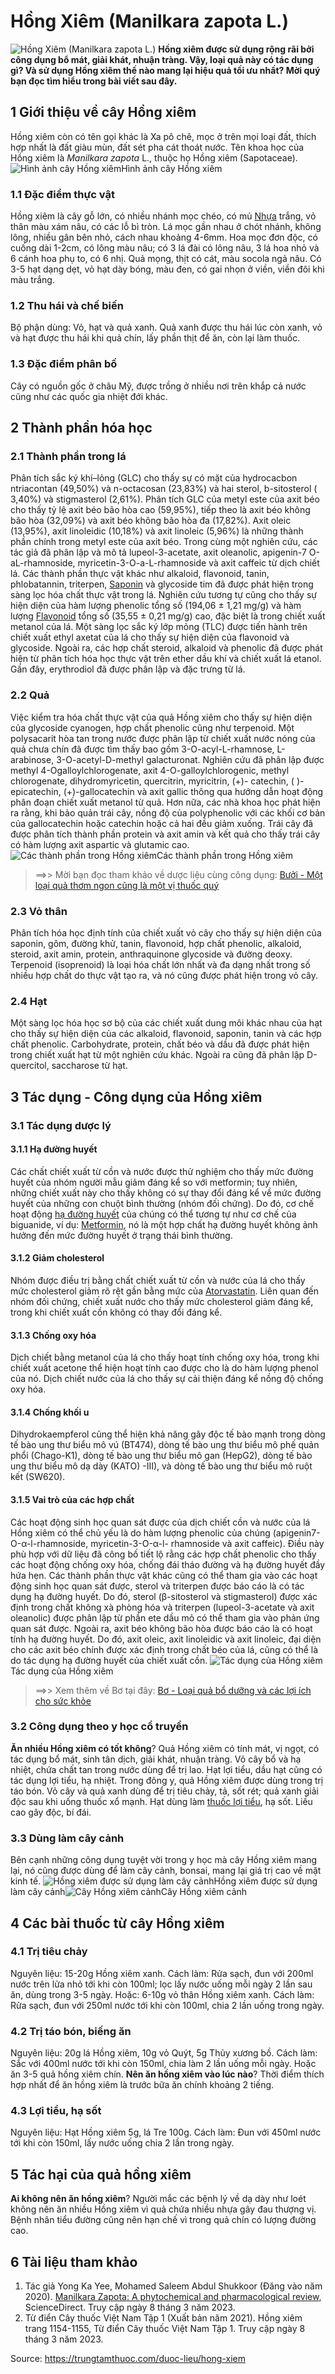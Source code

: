 # Hồng Xiêm (Manilkara zapota L.)

![Hồng Xiêm \(Manilkara zapota L.\)](https://trungtamthuoc.com/images/others/hong-xiem-1-1415.jpg)
**Hồng xiêm được sử dụng rộng rãi bởi công dụng bổ mát, giải khát, nhuận tràng. Vậy, loại quả này có tác dụng gì? Và sử dụng Hồng xiêm thế nào mang lại hiệu quả tối ưu nhất? Mời quý bạn đọc tìm hiểu trong bài viết sau đây.**
##  1 Giới thiệu về cây Hồng xiêm
Hồng xiêm còn có tên gọi khác là Xa pô chê, mọc ở trên mọi loại đất, thích hợp nhất là đất giàu mùn, đất sét pha cát thoát nước. 
Tên khoa học của Hồng xiêm là _Manilkara zapota_ L., thuộc họ Hồng xiêm (Sapotaceae).
![Hình ảnh cây Hồng xiêm](https://trungtamthuoc.com/images/item/hong-xiem-2.jpg)Hình ảnh cây Hồng xiêm
### 1.1 Đặc điểm thực vật
Hồng xiêm là cây gỗ lớn, có nhiều nhánh mọc chéo, có mủ [Nhựa](https://trungtamthuoc.com/hoat-chat/nhua "Nhựa") trắng, vỏ thân màu xám nâu, có các lỗ bì tròn. Lá mọc gần nhau ở chót nhánh, không lông, nhiều gân bên nhỏ, cách nhau khoảng 4-6mm.
Hoa mọc đơn độc, có cuống dài 1-2cm, có lông màu nâu; có 3 lá đài có lông nâu, 3 lá hoa nhỏ và 6 cánh hoa phụ to, có 6 nhị. Quả mọng, thịt có cát, màu socola ngả nâu. Có 3-5 hạt dạng dẹt, vỏ hạt dày bóng, màu đen, có gai nhọn ở viền, viền đôi khi màu trắng.
### 1.2 Thu hái và chế biến
Bộ phận dùng: Vỏ, hạt và quả xanh.
Quả xanh được thu hái lúc còn xanh, vỏ và hạt được thu hái khi quả chín, lấy phần thịt để ăn, còn lại làm thuốc.
### 1.3 Đặc điểm phân bố
Cây có nguồn gốc ở châu Mỹ, được trồng ở nhiều nơi trên khắp cả nước cũng như các quốc gia nhiệt đới khác.
##  2 Thành phần hóa học
### 2.1 Thành phần trong lá
Phân tích sắc ký khí–lỏng (GLC) cho thấy sự có mặt của hydrocacbon ntriacontan (49,50%) và n-octacosan (23,83%) và hai sterol, b-sitosterol ( 3,40%) và stigmasterol (2,61%). Phân tích GLC của metyl este của axit béo cho thấy tỷ lệ axit béo bão hòa cao (59,95%), tiếp theo là axit béo không bão hòa (32,09%) và axit béo không bão hòa đa (17,82%). Axit oleic (13,95%), axit linoleidic (10,18%) và axit linoleic (5,96%) là những thành phần chính trong metyl este của axit béo. Trong cùng một nghiên cứu, các tác giả đã phân lập và mô tả lupeol-3-acetate, axit oleanolic, apigenin-7 O-aL-rhamnoside, myricetin-3-O-a-L-rhamnoside và axit caffeic từ dịch chiết lá. Các thành phần thực vật khác như alkaloid, flavonoid, tanin, phlobatannin, triterpen, [Saponin](https://trungtamthuoc.com/hoat-chat/saponin "Saponin") và glycoside tim đã được phát hiện trong sàng lọc hóa chất thực vật trong lá. Nghiên cứu tương tự cũng cho thấy sự hiện diện của hàm lượng phenolic tổng số (194,06 ± 1,21 mg/g) và hàm lượng [Flavonoid](https://trungtamthuoc.com/hoat-chat/flavonoid "Flavonoid") tổng số (35,55 ± 0,21 mg/g) cao, đặc biệt là trong chiết xuất metanol của lá. Một sàng lọc sắc ký lớp mỏng (TLC) được tiến hành trên chiết xuất ethyl axetat của lá cho thấy sự hiện diện của flavonoid và glycoside. Ngoài ra, các hợp chất steroid, alkaloid và phenolic đã được phát hiện từ phân tích hóa học thực vật trên ether dầu khí và chiết xuất lá etanol. Gần đây, erythrodiol đã được phân lập và đặc trưng từ lá.
### 2.2 Quả
Việc kiểm tra hóa chất thực vật của quả Hồng xiêm cho thấy sự hiện diện của glycoside cyanogen, hợp chất phenolic cũng như terpenoid. Một polysacarit hòa tan trong nước được phân lập từ chiết xuất nước nóng của quả chưa chín đã được tìm thấy bao gồm 3-O-acyl-L-rhamnose, L-arabinose, 3-O-acetyl-D-methyl galacturonat. Nghiên cứu đã phân lập được methyl 4-Ogalloylchlorogenate, axit 4-O-galloylchlorogenic, methyl chlorogenate, dihydromyricetin, quercitrin, myricitrin, (+)- catechin, ( )-epicatechin, (+)-gallocatechin và axit gallic thông qua hướng dẫn hoạt động phân đoạn chiết xuất metanol từ quả. Hơn nữa, các nhà khoa học phát hiện ra rằng, khi bảo quản trái cây, nồng độ của polyphenolic với các khối cơ bản của gallocatechin hoặc catechin hoặc cả hai đều giảm xuống. Trái cây đã được phân tích thành phần protein và axit amin và kết quả cho thấy trái cây có hàm lượng axit aspartic và glutamic cao.
![Các thành phần trong Hồng xiêm](https://trungtamthuoc.com/images/item/hong-xiem-3.jpg)Các thành phần trong Hồng xiêm
> ==>> Mời bạn đọc tham khảo về dược liệu cùng công dụng: [Bưởi - Một loại quả thơm ngon cũng là một vị thuốc quý](https://trungtamthuoc.com/duoc-lieu/buoi-50)
### 2.3 Vỏ thân
Phân tích hóa học định tính của chiết xuất vỏ cây cho thấy sự hiện diện của saponin, gôm, đường khử, tanin, flavonoid, hợp chất phenolic, alkaloid, steroid, axit amin, protein, anthraquinone glycoside và đường deoxy. Terpenoid (isoprenoid) là loại hóa chất lớn nhất và đa dạng nhất trong số nhiều hợp chất do thực vật tạo ra, và nó cũng được phát hiện trong vỏ cây.
### 2.4 Hạt
Một sàng lọc hóa học sơ bộ của các chiết xuất dung môi khác nhau của hạt cho thấy sự hiện diện của các alkaloid, flavonoid, saponin, tanin và các hợp chất phenolic. Carbohydrate, protein, chất béo và dầu đã được phát hiện trong chiết xuất hạt từ một nghiên cứu khác. Ngoài ra cũng đã phân lập D-quercitol, saccharose từ hạt.
##  3 Tác dụng - Công dụng của Hồng xiêm
### 3.1 Tác dụng dược lý
#### 3.1.1 Hạ đường huyết
Các chất chiết xuất từ cồn và nước được thử nghiệm cho thấy mức đường huyết của nhóm người mẫu giảm đáng kể so với metformin; tuy nhiên, những chiết xuất này cho thấy không có sự thay đổi đáng kể về mức đường huyết của những con chuột bình thường (nhóm đối chứng). Do đó, cơ chế hoạt động [hạ đường huyết](https://trungtamthuoc.com/bai-viet/ha-glucose-mau "hạ đường huyết") của chúng có thể tương tự như cơ chế của biguanide, ví dụ: [Metformin](https://trungtamthuoc.com/hoat-chat/metformin "Metformin"), nó là một hợp chất hạ đường huyết không ảnh hưởng đến mức đường huyết ở trạng thái bình thường.
#### 3.1.2 Giảm cholesterol
Nhóm được điều trị bằng chất chiết xuất từ cồn và nước của lá cho thấy mức cholesterol giảm rõ rệt gần bằng mức của [Atorvastatin](https://trungtamthuoc.com/hoat-chat/atorvastatin "Atorvastatin"). Liên quan đến nhóm đối chứng, chiết xuất nước cho thấy mức cholesterol giảm đáng kể, trong khi chiết xuất cồn không có thay đổi đáng kể.
#### 3.1.3 Chống oxy hóa
Dịch chiết bằng metanol của lá cho thấy hoạt tính chống oxy hóa, trong khi chiết xuất acetone thể hiện hoạt tính cao được cho là do hàm lượng phenol của nó. Dịch chiết nước của lá cho thấy sự cải thiện đáng kể nồng độ chống oxy hóa.
#### 3.1.4 Chống khối u
Dihydrokaempferol cũng thể hiện khả năng gây độc tế bào mạnh trong dòng tế bào ung thư biểu mô vú (BT474), dòng tế bào ung thư biểu mô phế quản phổi (Chago-K1), dòng tế bào ung thư biểu mô gan (HepG2), dòng tế bào ung thư biểu mô dạ dày (KATO) -III), và dòng tế bào ung thư biểu mô ruột kết (SW620).
#### 3.1.5 Vai trò của các hợp chất
Các hoạt động sinh học quan sát được của dịch chiết cồn và nước của lá Hồng xiêm có thể chủ yếu là do hàm lượng phenolic của chúng (apigenin7-O-α-l-rhamnoside, myricetin-3-O-α-l- rhamnoside và axit caffeic). Điều này phù hợp với dữ liệu đã công bố tiết lộ rằng các hợp chất phenolic cho thấy các hoạt động chống oxy hóa, chống đái tháo đường và hạ đường huyết đầy hứa hẹn.
Các thành phần thực vật khác cũng có thể tham gia vào các hoạt động sinh học quan sát được, sterol và triterpen được báo cáo là có tác dụng hạ đường huyết. Do đó, sterol (β-sitosterol và stigmasterol) được xác định trong chất không xà phòng hóa và triterpen (lupeol-3-acetate và axit oleanolic) được phân lập từ phần ete dầu mỏ có thể tham gia vào phản ứng quan sát được.
Ngoài ra, axit béo không bão hòa được báo cáo là có hoạt tính hạ đường huyết. Do đó, axit oleic, axit linoleidic và axit linoleic, đại diện cho các axit béo chính được xác định trong chất béo của lá, cũng có thể là do tác dụng hạ đường huyết của chiết xuất cồn.
![Tác dụng của Hồng xiêm](https://trungtamthuoc.com/images/item/hong-xiem-4.jpg)Tác dụng của Hồng xiêm
> ==>> Xem thêm về Bơ tại đây: [Bơ - Loại quả bổ dưỡng và các lợi ích cho sức khỏe](https://trungtamthuoc.com/duoc-lieu/bo-46)
### 3.2 Công dụng theo y học cổ truyền
**Ăn nhiều Hồng xiêm có tốt không**? Quả Hồng xiêm có tính mát, vị ngọt, có tác dụng bổ mát, sinh tân dịch, giải khát, nhuận tràng. Vỏ cây bổ và hạ nhiệt, chứa chất tan trong nước dùng để trị lao. Hạt lợi tiểu, dầu hạt cũng có tác dụng lợi tiểu, hạ nhiệt.
Trong đông y, quả Hồng xiêm được dùng trong trị táo bón. Vỏ cây và quả xanh dùng để trị tiêu chảy, tả, sốt rét; quả xanh giải độc sau khi uống thuốc xổ mạnh. Hạt dùng làm [thuốc lợi tiểu](https://trungtamthuoc.com/bai-viet/duoc-ly-thuoc-loi-tieu-dai-cuong-va-cac-thuoc-cu-the "thuốc lợi tiểu"), hạ sốt. Liều cao gây độc, bí đái.
### 3.3 Dùng làm cây cảnh 
Bên cạnh những công dụng tuyệt vời trong y học mà cây Hồng xiêm mang lại, nó cũng được dùng để làm cây cảnh, bonsai, mang lại giá trị cao về mặt kinh tế.
![Hồng xiêm được sử dụng làm cây cảnh](https://trungtamthuoc.com/images/item/hong-xiem-dung-lam-cay-canh.jpg)Hồng xiêm được sử dụng làm cây cảnh![Cây Hồng xiêm cảnh](https://trungtamthuoc.com/images/item/hong-xiem-dung-lam-cay-canh-0.jpg)Cây Hồng xiêm cảnh
##  4 Các bài thuốc từ cây Hồng xiêm
### 4.1 Trị tiêu chảy
Nguyên liệu: 15-20g Hồng xiêm xanh.
Cách làm: Rửa sạch, đun với 200ml nước trên lửa nhỏ tới khi còn 100ml; lọc lấy nước uống mỗi ngày 2 lần sau ăn, dùng trong 3-5 ngày.
Hoặc: 6-10g vỏ thân Hồng xiêm xanh.
Cách làm: Rửa sạch, đun với 250ml nước tới khi còn 100ml, chia 2 lần uống trong ngày.
### 4.2 Trị táo bón, biếng ăn
Nguyên liệu: 20g lá Hồng xiêm, 10g vỏ Quýt, 5g Thủy xương bồ.
Cách làm: Sắc với 400ml nước tới khi còn 150ml, chia làm 2 lần uống mỗi ngày.
Hoặc ăn 3-5 quả hồng xiêm chín. **Nên ăn hồng xiêm vào lúc nào**? Thời điểm thích hợp nhất để ăn hồng xiêm là trước bữa ăn chính khoảng 2 tiếng.
### 4.3 Lợi tiểu, hạ sốt
Nguyên liệu: Hạt Hồng xiêm 5g, lá Tre 100g.
Cách làm: Đun với 450ml nước tới khi còn 150ml, lấy nước uống chia 2 lần trong ngày. 
##  5 Tác hại của quả hồng xiêm
**Ai không nên ăn hồng xiêm**? Người mắc các bệnh lý về dạ dày như loét không nên ăn nhiều Hồng xiêm vì quả chứa nhiều nhựa gây đau thượng vị. Bệnh nhân tiểu đường cũng nên hạn chế vì trong quả chín có lượng đường cao.
##  6 Tài liệu tham khảo
1. Tác giả Yong Ka Yee, Mohamed Saleem Abdul Shukkoor (Đăng vào năm 2020). [Manilkara Zapota: A phytochemical and pharmacological review](https://www.sciencedirect.com/science/article/pii/S2214785320343005), ScienceDirect. Truy cập ngày 8 tháng 3 năm 2023. 
2. Từ điển Cây thuốc Việt Nam Tập 1 (Xuất bản năm 2021). Hồng xiêm trang 1154-1155, Từ điển Cây thuốc Việt Nam Tập 1. Truy cập ngày 8 tháng 3 năm 2023.


Source: https://trungtamthuoc.com/duoc-lieu/hong-xiem